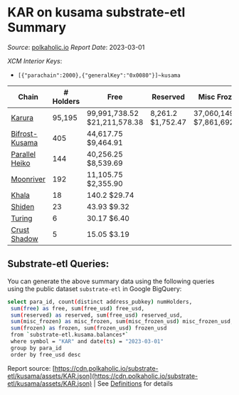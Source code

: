 # KAR on kusama substrate-etl Summary

_Source_: [polkaholic.io](https://polkaholic.io) *Report Date*: 2023-03-01


*XCM Interior Keys*:
* `[{"parachain":2000},{"generalKey":"0x0080"}]~kusama`


| Chain | # Holders | Free | Reserved | Misc Frozen | Frozen | Price | AssetID |
| ----- | --------- | ---- | -------- | ----------- | ------ | ----- | ------- |
| [Karura](/kusama/2000-karura) | 95,195 | 99,991,738.52 $21,211,578.38 | 8,261.2 $1,752.47 | 37,060,149.57  $7,861,692.17 | 36,269,988.85 $7,694,072.76 | $0.21 | `{"Token":"KAR"}` |
| [Bifrost-Kusama](/kusama/2001-bifrost-ksm) | 405 | 44,617.75 $9,464.91 |   |    |   | $0.21 | `{"Token":"KAR"}` |
| [Parallel Heiko](/kusama/2085-parallel-heiko) | 144 | 40,256.25 $8,539.69 |   |    |   | $0.21 | `{"Token":"107"}` |
| [Moonriver](/kusama/2023-moonriver) | 192 | 11,105.75 $2,355.90 |   |    |   | $0.21 | `{"Token":"10810581592933651521121702237638664357"}` |
| [Khala](/kusama/2004-khala) | 18 | 140.2 $29.74 |   |    |   | $0.21 | `{"Token":"1"}` |
| [Shiden](/kusama/2007-shiden) | 23 | 43.93 $9.32 |   |    |   | $0.21 | `{"Token":"18446744073709551618"}` |
| [Turing](/kusama/2114-turing) | 6 | 30.17 $6.40 |   |    |   | $0.21 | `{"Token":"3"}` |
| [Crust Shadow](/kusama/2012-shadow) | 5 | 15.05 $3.19 |   |    |   | $0.21 | `{"Token":"10810581592933651521121702237638664357"}` |

## Substrate-etl Queries:
You can generate the above summary data using the following queries using the public dataset `substrate-etl` in Google BigQuery:
```bash
select para_id, count(distinct address_pubkey) numHolders, 
 sum(free) as free, sum(free_usd) free_usd,
 sum(reserved) as reserved, sum(free_usd) reserved_usd,
 sum(misc_frozen) as misc_frozen, sum(misc_frozen_usd) misc_frozen_usd,
 sum(frozen) as frozen, sum(frozen_usd) frozen_usd
 from `substrate-etl.kusama.balances*` 
 where symbol = "KAR" and date(ts) = "2023-03-01"
 group by para_id
 order by free_usd desc
```


Report source: [https://cdn.polkaholic.io/substrate-etl/kusama/assets/KAR.json](https://cdn.polkaholic.io/substrate-etl/kusama/assets/KAR.json) | See [Definitions](/DEFINITIONS.md) for details
